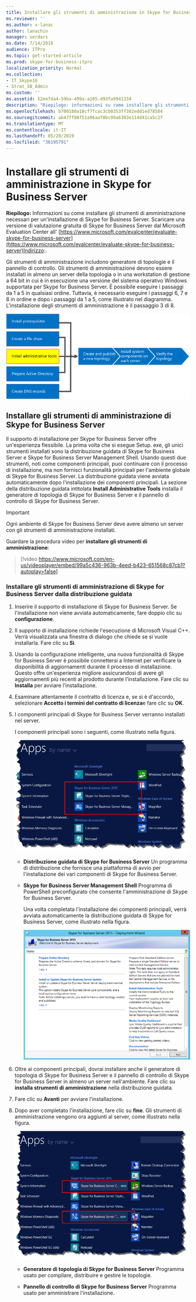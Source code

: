 ```yaml
---
title: Installare gli strumenti di amministrazione in Skype for Business Server
ms.reviewer: ''
ms.author: v-lanac
author: lanachin
manager: serdars
ms.date: 7/14/2018
audience: ITPro
ms.topic: get-started-article
ms.prod: skype-for-business-itpro
localization_priority: Normal
ms.collection:
- IT_Skype16
- Strat_SB_Admin
ms.custom: ''
ms.assetid: 52ee7da4-59ba-499a-a105-d93fa9941334
description: "Riepilogo: informazioni su come installare gli strumenti amministrativi necessari per un'installazione di Skype for Business Server. Scaricare una versione di valutazione gratuita di Skype for Business Server dal Microsoft Evaluation Center all' https://www.microsoft.com/evalcenter/evaluate-skype-for-business-serverIndirizzo:."
ms.openlocfilehash: b700180a18cf7fcac3cb0353ff302edd1ed78584
ms.sourcegitcommit: ab47ff88f51a96aaf8bc99a6303e114d41ca5c2f
ms.translationtype: MT
ms.contentlocale: it-IT
ms.lasthandoff: 05/20/2019
ms.locfileid: "36195791"
---
```

# <a name="install-administrative-tools-in-skype-for-business-server"></a>Installare gli strumenti di amministrazione in Skype for Business Server
 
**Riepilogo:** Informazioni su come installare gli strumenti di amministrazione necessari per un'installazione di Skype for Business Server. Scaricare una versione di valutazione gratuita di Skype for Business Server dal Microsoft Evaluation Center all' [https://www.microsoft.com/evalcenter/evaluate-skype-for-business-server](https://www.microsoft.com/evalcenter/evaluate-skype-for-business-server)Indirizzo:.
  
Gli strumenti di amministrazione includono generatore di topologie e il pannello di controllo. Gli strumenti di amministrazione devono essere installati in almeno un server della topologia o in una workstation di gestione a 64 bit in cui è in esecuzione una versione del sistema operativo Windows supportata per Skype for Business Server. È possibile eseguire i passaggi da 1 a 5 in qualsiasi ordine. Tuttavia, è necessario eseguire i passaggi 6, 7 e 8 in ordine e dopo i passaggi da 1 a 5, come illustrato nel diagramma. L'installazione degli strumenti di amministrazione è il passaggio 3 di 8.
  
![Diagramma di panoramica](../../media/d856afe8-4758-432f-bc45-e1956016419a.png)
  
## <a name="install-skype-for-business-server-administrative-tools"></a>Installare gli strumenti di amministrazione di Skype for Business Server

Il supporto di installazione per Skype for Business Server offre un'esperienza flessibile. La prima volta che si esegue Setup. exe, gli unici strumenti installati sono la distribuzione guidata di Skype for Business Server e Skype for Business Server Management Shell. Usando questi due strumenti, noti come componenti principali, puoi continuare con il processo di installazione, ma non fornisci funzionalità principali per l'ambiente globale di Skype for Business Server. La distribuzione guidata viene avviata automaticamente dopo l'installazione dei componenti principali. La sezione della distribuzione guidata intitolata **Install Administrative Tools** installa il generatore di topologia di Skype for Business Server e il pannello di controllo di Skype for Business Server.
  
> [!IMPORTANT]
> Ogni ambiente di Skype for Business Server deve avere almeno un server con gli strumenti di amministrazione installati. 
  
Guardare la procedura video per **installare gli strumenti di amministrazione**:
  
> [!video https://www.microsoft.com/en-us/videoplayer/embed/99a5c436-963b-4eed-b423-651568c87cb1?autoplay=false]
  
### <a name="install-skype-for-business-server-administrative-tools-from-the-deployment-wizard"></a>Installare gli strumenti di amministrazione di Skype for Business Server dalla distribuzione guidata

1. Inserire il supporto di installazione di Skype for Business Server. Se l'installazione non viene avviata automaticamente, fare doppio clic su **configurazione**.
    
2. Il supporto di installazione richiede l'esecuzione di Microsoft Visual C++. Verrà visualizzata una finestra di dialogo che chiede se si vuole installarla. Fare clic su **Sì**.
    
3. Usando la configurazione intelligente, una nuova funzionalità di Skype for Business Server è possibile connettersi a Internet per verificare la disponibilità di aggiornamenti durante il processo di installazione. Questo offre un'esperienza migliore assicurandosi di avere gli aggiornamenti più recenti al prodotto durante l'installazione. Fare clic su **Installa** per avviare l'installazione.
    
4. Esaminare attentamente il contratto di licenza e, se si è d'accordo, selezionare **Accetto i termini del contratto di licenza**e fare clic su **OK**.
    
5. I componenti principali di Skype for Business Server verranno installati nel server. 
    
    I componenti principali sono i seguenti, come illustrato nella figura.
    
    ![Componenti principali nella schermata delle app.](../../media/0da1d983-4c4b-4b23-a196-c3bdba4857c6.png)
  
   - **Distribuzione guidata di Skype for Business Server** Un programma di distribuzione che fornisce una piattaforma di avvio per l'installazione dei vari componenti di Skype for Business Server.
    
   - **Skype for Business Server Management Shell** Programma di PowerShell preconfigurato che consente l'amministrazione di Skype for Business Server.
    
     Una volta completata l'installazione dei componenti principali, verrà avviata automaticamente la distribuzione guidata di Skype for Business Server, come illustrato nella figura. 
    
     ![Distribuzione guidata di Skype for Business Server](../../media/310c3437-83f9-48fa-a1e1-9fd09009fe31.png)
  
6. Oltre ai componenti principali, dovrai installare anche il generatore di topologia di Skype for Business Server e il pannello di controllo di Skype for Business Server in almeno un server nell'ambiente. Fare clic su **installa strumenti di amministrazione** nella distribuzione guidata.
    
7. Fare clic su **Avanti** per avviare l'installazione.
    
8. Dopo aver completato l'installazione, fare clic su **fine**. Gli strumenti di amministrazione vengono ora aggiunti al server, come illustrato nella figura.
    
    ![Strumenti di amministrazione di Skype for Business Server](../../media/760873dd-9c87-4efb-bf98-7162d876fd18.png)
  
   - **Generatore di topologia di Skype for Business Server** Programma usato per compilare, distribuire e gestire le topologie.
    
   - **Pannello di controllo di Skype for Business Server** Programma usato per amministrare l'installazione.
    

